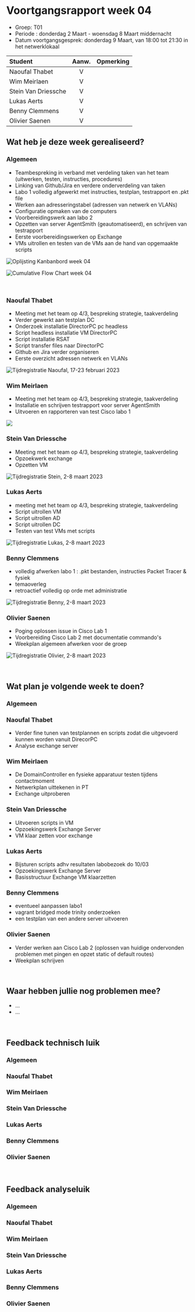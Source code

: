 # Voortgangsrapport week 04

- Groep: T01
- Periode : donderdag 2 Maart - woensdag 8 Maart middernacht
- Datum voortgangsgesprek: donderdag 9 Maart, van 18:00 tot 21:30 in het netwerklokaal

| Student             | Aanw. | Opmerking |
| :------------------ | :---: | :-------- |
| Naoufal Thabet      | V     |           |
| Wim Meirlaen        | V     |           |
| Stein Van Driessche | V     |           |
| Lukas Aerts         | V     |           |
| Benny Clemmens      | V     |           |
| Olivier Saenen      | V     |           |

## Wat heb je deze week gerealiseerd?

### Algemeen

- Teambespreking in verband met verdeling taken van het team (uitwerken, testen, instructies, procedures)
- Linking van Github/Jira en verdere onderverdeling van taken
- Labo 1 volledig afgewerkt met instructies, testplan, testrapport en .pkt file
- Werken aan adresseringstabel (adressen van netwerk en VLANs)
- Configuratie opmaken van de computers
- Voorbereidingswerk aan labo 2
- Opzetten van server AgentSmith (geautomatiseerd), en schrijven van testrapport
- Eerste voorbereidingswerken op Exchange
- VMs uitrollen en testen van de VMs aan de hand van opgemaakte scripts

![Oplijsting Kanbanbord week 04](/weekrapport/img/weekrapporten/week-4/KanbanWeek04.PNG)

![Cumulative Flow Chart week 04](/weekrapport/img/weekrapporten/week-4/cumulative_flow_week04.PNG)

&nbsp;

### Naoufal Thabet

- Meeting met het team op 4/3, bespreking strategie, taakverdeling
- Verder gewerkt aan testplan DC
- Onderzoek installatie DirectorPC pc headless
- Script headless installatie VM DirectorPC
- Script installatie RSAT
- Script transfer files naar DirectorPC
- Github en Jira verder organiseren
- Eerste overzicht adressen netwerk en VLANs

![Tijdregistratie Naoufal, 17-23 februari 2023](/weekrapport/img/timesheets/week-4/Naoufal_04_Timesheet.PNG)

### Wim Meirlaen

- Meeting met het team op 4/3, bespreking strategie, taakverdeling
- Installatie en schrijven testrapport voor server AgentSmith
- Uitvoeren en rapporteren van test Cisco labo 1

![](/weekrapport/img/timesheets/week-4/wim_week04_timesheet.png)

### Stein Van Driessche

- Meeting met het team op 4/3, bespreking strategie, taakverdeling
- Opzoekwerk exchange
- Opzetten VM

![Tijdregistratie Stein, 2-8 maart 2023](/weekrapport/img/timesheets/week-4/stein_week04_timesheet.PNG)

### Lukas Aerts

- meeting met het team op 4/3, bespreking strategie, taakverdeling
- Script uitrollen VM
- Script uitrollen AD
- Script uitrollen DC
- Testen van test VMs met scripts

![Tijdregistratie Lukas, 2-8 maart 2023](/weekrapport/img/timesheets/week-4/lukas_week04_timesheet.png)

### Benny Clemmens

- volledig afwerken labo 1 : .pkt bestanden, instructies Packet Tracer & fysiek
- temaoverleg
- retroactief volledig op orde met administratie

![Tijdregistratie Benny, 2-8 maart 2023](/weekrapport/img/timesheets/week-4/benny_week04_timesheet.PNG)

### Olivier Saenen

- Poging oplossen issue in Cisco Lab 1
- Voorbereiding Cisco Lab 2 met documentatie commando's
- Weekplan algemeen afwerken voor de groep

![Tijdregistratie Olivier, 2-8 maart 2023](/weekrapport/img/timesheets/week-4/olivier_week04_timesheet.PNG)

&nbsp;

## Wat plan je volgende week te doen?

### Algemeen

### Naoufal Thabet

- Verder fine tunen van testplannen en scripts zodat die uitgevoerd kunnen worden vanuit DirecorPC
- Analyse exchange server

### Wim Meirlaen

- De DomainController en fysieke apparatuur testen tijdens contactmoment
- Netwerkplan uittekenen in PT
- Exchange uitproberen

### Stein Van Driessche

- Uitvoeren scripts in VM
- Opzoekingswerk Exchange Server
- VM klaar zetten voor exchange

### Lukas Aerts

- Bijsturen scripts adhv resultaten labobezoek do 10/03
- Opzoekingswerk Exchange Server
- Basisstructuur Exchange VM klaarzetten

### Benny Clemmens

- eventueel aanpassen labo1
- vagrant bridged mode trinity onderzoeken
- een testplan van een andere server uitvoeren

### Olivier Saenen

- Verder werken aan Cisco Lab 2 (oplossen van huidige ondervonden problemen met pingen en opzet static of default routes)
- Weekplan schrijven

&nbsp;

## Waar hebben jullie nog problemen mee?

- ...
- ...

&nbsp;

## Feedback technisch luik

### Algemeen

### Naoufal Thabet

### Wim Meirlaen

### Stein Van Driessche

### Lukas Aerts

### Benny Clemmens

### Olivier Saenen

&nbsp;

## Feedback analyseluik

### Algemeen

### Naoufal Thabet

### Wim Meirlaen

### Stein Van Driessche

### Lukas Aerts

### Benny Clemmens

### Olivier Saenen

